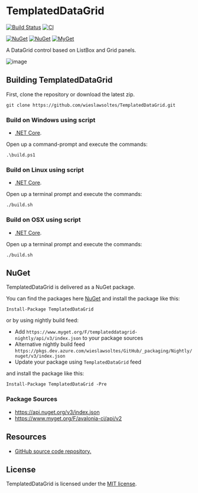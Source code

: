 # TemplatedDataGrid

[![Build Status](https://dev.azure.com/wieslawsoltes/GitHub/_apis/build/status/wieslawsoltes.TemplatedDataGrid?branchName=main)](https://dev.azure.com/wieslawsoltes/GitHub/_build/latest?definitionId=91&branchName=main)
[![CI](https://github.com/wieslawsoltes/TemplatedDataGrid/actions/workflows/build.yml/badge.svg)](https://github.com/wieslawsoltes/TemplatedDataGrid/actions/workflows/build.yml)

[![NuGet](https://img.shields.io/nuget/v/TemplatedDataGrid.svg)](https://www.nuget.org/packages/TemplatedDataGrid)
[![NuGet](https://img.shields.io/nuget/dt/TemplatedDataGrid.svg)](https://www.nuget.org/packages/TemplatedDataGrid)
[![MyGet](https://img.shields.io/myget/templateddatagrid-nightly/vpre/TemplatedDataGrid.svg?label=myget)](https://www.myget.org/gallery/templateddatagrid-nightly) 

A DataGrid control based on ListBox and Grid panels.

![image](https://user-images.githubusercontent.com/2297442/129415635-15da4974-1b12-42a6-a97a-71f6cf48658b.png)

## Building TemplatedDataGrid

First, clone the repository or download the latest zip.
```
git clone https://github.com/wieslawsoltes/TemplatedDataGrid.git
```

### Build on Windows using script

* [.NET Core](https://www.microsoft.com/net/download?initial-os=windows).

Open up a command-prompt and execute the commands:
```
.\build.ps1
```

### Build on Linux using script

* [.NET Core](https://www.microsoft.com/net/download?initial-os=linux).

Open up a terminal prompt and execute the commands:
```
./build.sh
```

### Build on OSX using script

* [.NET Core](https://www.microsoft.com/net/download?initial-os=macos).

Open up a terminal prompt and execute the commands:
```
./build.sh
```

## NuGet

TemplatedDataGrid is delivered as a NuGet package.

You can find the packages here [NuGet](https://www.nuget.org/packages/TemplatedDataGrid/) and install the package like this:

`Install-Package TemplatedDataGrid`

or by using nightly build feed:
* Add `https://www.myget.org/F/templateddatagrid-nightly/api/v3/index.json` to your package sources
* Alternative nightly build feed `https://pkgs.dev.azure.com/wieslawsoltes/GitHub/_packaging/Nightly/nuget/v3/index.json`
* Update your package using `TemplatedDataGrid` feed

and install the package like this:

`Install-Package TemplatedDataGrid -Pre`

### Package Sources

* https://api.nuget.org/v3/index.json
* https://www.myget.org/F/avalonia-ci/api/v2

## Resources

* [GitHub source code repository.](https://github.com/wieslawsoltes/TemplatedDataGrid)

## License

TemplatedDataGrid is licensed under the [MIT license](LICENSE.TXT).
